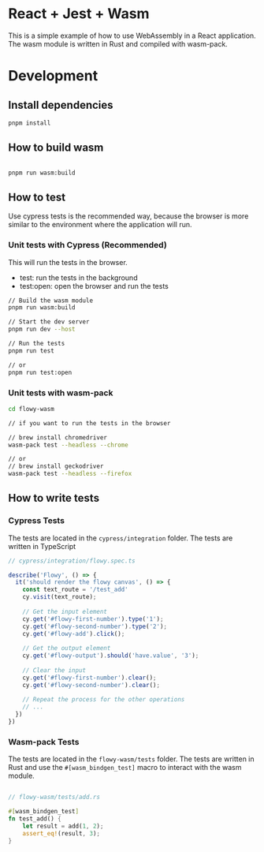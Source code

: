 # React + Jest + Wasm

This is a simple example of how to use WebAssembly in a React application. The wasm module is written in Rust and compiled with wasm-pack.

# Development

## Install dependencies

```bash
pnpm install
```

## How to build wasm

```bash

pnpm run wasm:build

```

## How to test

Use cypress tests is the recommended way, because the browser is more similar to the environment where the application will run.

### Unit tests with Cypress (Recommended)

This will run the tests in the browser.

- test: run the tests in the background
- test:open: open the browser and run the tests

```bash
// Build the wasm module
pnpm run wasm:build

// Start the dev server
pnpm run dev --host

// Run the tests
pnpm run test

// or
pnpm run test:open
```

### Unit tests with wasm-pack

```bash
cd flowy-wasm

// if you want to run the tests in the browser

// brew install chromedriver
wasm-pack test --headless --chrome

// or
// brew install geckodriver
wasm-pack test --headless --firefox


```
## How to write tests

### Cypress Tests

The tests are located in the `cypress/integration` folder. The tests are written in TypeScript

```typescript
// cypress/integration/flowy.spec.ts

describe('Flowy', () => {
  it('should render the flowy canvas', () => {
    const text_route = '/test_add'
    cy.visit(text_route);
    
    // Get the input element
    cy.get('#flowy-first-number').type('1');
    cy.get('#flowy-second-number').type('2');
    cy.get('#flowy-add').click();
    
    // Get the output element
    cy.get('#flowy-output').should('have.value', '3');
    
    // Clear the input
    cy.get('#flowy-first-number').clear();
    cy.get('#flowy-second-number').clear();
    
    // Repeat the process for the other operations
    // ...
  })
})
```

### Wasm-pack Tests

The tests are located in the `flowy-wasm/tests` folder. The tests are written in Rust and use the `#[wasm_bindgen_test]` macro to interact with the wasm module.

```rust

// flowy-wasm/tests/add.rs

#[wasm_bindgen_test]
fn test_add() {
    let result = add(1, 2);
    assert_eq!(result, 3);
}

```